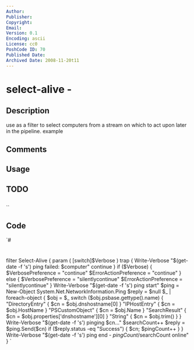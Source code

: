 ```yaml
---
Author: 
Publisher: 
Copyright: 
Email: 
Version: 0.1
Encoding: ascii
License: cc0
PoshCode ID: 70
Published Date: 
Archived Date: 2008-11-20t11
---
```


# select-alive - 

## Description

use as a filter to select computers from a stream on which to act upon later in the pipeline. example

## Comments



## Usage



## TODO



## 

``

## Code

`#
 #
 filter Select-Alive {
 	param ( [switch]$Verbose )
 	trap {
 		Write-Verbose "$(get-date -f 's') ping failed: $computer"
 		continue
 	}
 	if ($Verbose) {
 		$VerbosePreference = "continue"
 		$ErrorActionPreference = "continue"
 	}
 	else {
 		$VerbosePreference = "silentlycontinue"
 		$ErrorActionPreference = "silentlycontinue"
 	}
 	Write-Verbose "$(get-date -f 's') ping start"
 	$ping = New-Object System.Net.NetworkInformation.Ping
 	$reply = $null
 	$_ | foreach-object {
 		$obj = $_
 		switch ($obj.psbase.gettype().name) {
 			"DirectoryEntry"    { $cn = $obj.dnshostname[0] }
 			"IPHostEntry"		{ $cn = $obj.HostName }
 			"PSCustomObject"    { $cn = $obj.Name }
 			"SearchResult"      { $cn = $obj.properties['dnshostname'][0] }
 			"String"            { $cn = $obj.trim() }
 		}
 		Write-Verbose "$(get-date -f 's') pinging $cn..."
 		$searchCount++
 		$reply = $ping.Send($cn)
 		if ($reply.status -eq "Success") {
 			$cn; $pingCount++
 		}
 	}
 	Write-Verbose "$(get-date -f 's') ping end - $pingCount/$searchCount online"
 }
`

